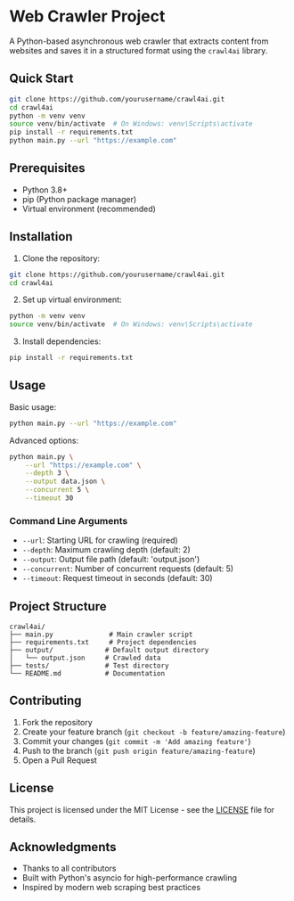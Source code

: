 # Web Crawler Project

A Python-based asynchronous web crawler that extracts content from websites and saves it in a structured format using the `crawl4ai` library.

## Quick Start

```bash
git clone https://github.com/yourusername/crawl4ai.git
cd crawl4ai
python -m venv venv
source venv/bin/activate  # On Windows: venv\Scripts\activate
pip install -r requirements.txt
python main.py --url "https://example.com"
```

## Prerequisites

- Python 3.8+
- pip (Python package manager)
- Virtual environment (recommended)

## Installation

1. Clone the repository:

```bash
git clone https://github.com/yourusername/crawl4ai.git
cd crawl4ai
```

2. Set up virtual environment:

```bash
python -m venv venv
source venv/bin/activate  # On Windows: venv\Scripts\activate
```

3. Install dependencies:

```bash
pip install -r requirements.txt
```

## Usage

Basic usage:

```bash
python main.py --url "https://example.com"
```

Advanced options:

```bash
python main.py \
    --url "https://example.com" \
    --depth 3 \
    --output data.json \
    --concurrent 5 \
    --timeout 30
```

### Command Line Arguments

- `--url`: Starting URL for crawling (required)
- `--depth`: Maximum crawling depth (default: 2)
- `--output`: Output file path (default: 'output.json')
- `--concurrent`: Number of concurrent requests (default: 5)
- `--timeout`: Request timeout in seconds (default: 30)

## Project Structure

```
crawl4ai/
├── main.py              # Main crawler script
├── requirements.txt     # Project dependencies
├── output/             # Default output directory
│   └── output.json     # Crawled data
├── tests/              # Test directory
└── README.md           # Documentation
```

## Contributing

1. Fork the repository
2. Create your feature branch (`git checkout -b feature/amazing-feature`)
3. Commit your changes (`git commit -m 'Add amazing feature'`)
4. Push to the branch (`git push origin feature/amazing-feature`)
5. Open a Pull Request

## License

This project is licensed under the MIT License - see the [LICENSE](LICENSE) file for details.

## Acknowledgments

- Thanks to all contributors
- Built with Python's asyncio for high-performance crawling
- Inspired by modern web scraping best practices